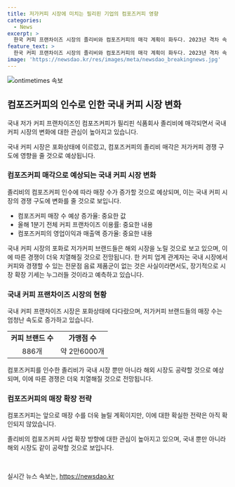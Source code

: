 ```yaml
---
title: 저가커피 시장에 미치는 필리핀 기업의 컴포즈커피 영향
categories:
  - News
excerpt: >
  한국 커피 프랜차이즈 시장의 졸리비와 컴포즈커피의 매각 계획이 화두다. 2023년 격차 속 브랜드의 매장 수는 34% 증가할 전망인데, 이로 인해 시장 포화 상태 우려도 나온다. 국내 저가커피 시장의 성장세가 높아지면서 브랜드 간 치열한 경쟁이 전망된다. 또한, 컴포즈커피를 비롯한 여러 브랜드들이 해외 시장으로 진출해 경쟁을 펼칠 것으로 보인다. 변화하는 커피 시장에서 졸리비의 확장 전략에 관심이 쏠린다.
feature_text: >
  한국 커피 프랜차이즈 시장의 졸리비와 컴포즈커피의 매각 계획이 화두다. 2023년 격차 속 브랜드의 매장 수는 34% 증가할 전망인데, 이로 인해 시장 포화 상태 우려도 나온다. 국내 저가커피 시장의 성장세가 높아지면서 브랜드 간 치열한 경쟁이 전망된다. 또한, 컴포즈커피를 비롯한 여러 브랜드들이 해외 시장으로 진출해 경쟁을 펼칠 것으로 보인다. 변화하는 커피 시장에서 졸리비의 확장 전략에 관심이 쏠린다.
image: 'https://newsdao.kr/res/images/meta/newsdao_breakingnews.jpg'
---
```


<p><img src="https://newsdao.kr/res/images/meta/newsdao_breakingnews.jpg" alt="ontimetimes 속보" /></p>

<h2 data-ke-size="size26">컴포즈커피의 인수로 인한 국내 커피 시장 변화</h2>

<p>국내 저가 커피 프랜차이즈인 컴포즈커피가 필리핀 식품회사 졸리비에 매각되면서 국내 커피 시장의 변화에 대한 관심이 높아지고 있습니다.</p>

<p data-ke-size="size16">국내 커피 시장은 포화상태에 이르렀고, 컴포즈커피의 졸리비 매각은 저가커피 경쟁 구도에 영향을 줄 것으로 예상됩니다.</p>

<h3>컴포즈커피 매각으로 예상되는 국내 커피 시장 변화</h3>

<p>졸리비의 컴포즈커피 인수에 따라 매장 수가 증가할 것으로 예상되며, 이는 국내 커피 시장의 경쟁 구도에 변화를 줄 것으로 보입니다.</p>

<ul>
  <li>컴포즈커피 매장 수 예상 증가율: 중요한 값</li>
  <li>올해 1분기 전체 커피 프랜차이즈 이용률: 중요한 내용</li>
  <li>컴포즈커피의 영업이익과 매출액 증가율: 중요한 내용</li>
</ul>

<p data-ke-size="size16">국내 커피 시장의 포화로 저가커피 브랜드들은 해외 시장을 노릴 것으로 보고 있으며, 이에 따른 경쟁이 더욱 치열해질 것으로 전망됩니다. 한 커피 업계 관계자는 국내 시장에서 커피와 경쟁할 수 있는 전문점 음료 제품군이 없는 것은 사실이라면서도, 장기적으로 시장 확장 기세는 누그러들 것이라고 예측하고 있습니다.</p>

<h3>국내 커피 프랜차이즈 시장의 현황</h3>

<p>국내 커피 프랜차이즈 시장은 포화상태에 다다랐으며, 저가커피 브랜드들의 매장 수는 엄청난 속도로 증가하고 있습니다.</p>

<table>
  <tr>
    <td style="text-align: center; height: 17px;"><b>커피 브랜드 수</b></td>
    <td style="text-align: center; height: 17px;"><b>가맹점 수</b></td>
  </tr>
  <tr>
    <td style="text-align: center; height: 17px;">886개</td>
    <td style="text-align: center; height: 17px;">약 2만6000개</td>
  </tr>
</table>

<p data-ke-size="size16">컴포즈커피를 인수한 졸리비가 국내 시장 뿐만 아니라 해외 시장도 공략할 것으로 예상되며, 이에 따른 경쟁은 더욱 치열해질 것으로 전망됩니다.</p>

<h3>컴포즈커피의 매장 확장 전략</h3>

<p>컴포즈커피는 앞으로 매장 수를 더욱 늘릴 계획이지만, 이에 대한 확실한 전략은 아직 확인되지 않았습니다.</p>

<p data-ke-size="size16">졸리비의 컴포즈커피 사업 확장 방향에 대한 관심이 높아지고 있으며, 국내 뿐만 아니라 해외 시장도 같이 공략할 것으로 보입니다.</p>

<p data-ke-size="size16">&nbsp;</p>
실시간 뉴스 속보는, <a href="https://newsdao.kr" rel="dofollow">https://newsdao.kr</a>


